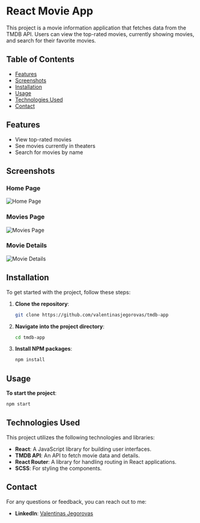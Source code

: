# React Movie App

This project is a movie information application that fetches data from the TMDB API. Users can view the top-rated movies, currently showing movies, and search for their favorite movies.

## Table of Contents
- [Features](#features)
- [Screenshots](#screenshots)
- [Installation](#installation)
- [Usage](#usage)
- [Technologies Used](#technologies-used)
- [Contact](#contact)

## Features
- View top-rated movies
- See movies currently in theaters
- Search for movies by name

## Screenshots

### Home Page
![Home Page](https://imgur.com/VwZWPp8.png)

### Movies Page
![Movies Page](https://imgur.com/9RvSLQ0.png)

### Movie Details
![Movie Details](https://imgur.com/2cAVXvZ.png)

## Installation

To get started with the project, follow these steps:

1. **Clone the repository**:
   ```sh
   git clone https://github.com/valentinasjegorovas/tmdb-app
   
2. **Navigate into the project directory**:
   ```sh
   cd tmdb-app
   
3. **Install NPM packages**:
   ```sh
   npm install

## Usage

   **To start the project**:
   ```sh
   npm start
```
## Technologies Used

This project utilizes the following technologies and libraries:

- **React**: A JavaScript library for building user interfaces.
- **TMDB API**: An API to fetch movie data and details.
- **React Router**: A library for handling routing in React applications.
- **SCSS**: For styling the components.

## Contact

For any questions or feedback, you can reach out to me:

- **LinkedIn**: [Valentinas Jegorovas](https://www.linkedin.com/in/valentinas-jegorovas-7a0295204/)
